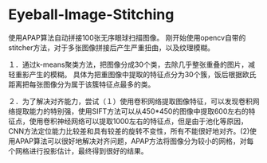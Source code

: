 # Eyeball-Image-Stitching
使用APAP算法自动拼接100张无序眼球扫描图像。
刚开始使用opencv自带的stitcher方法，对于多张图像拼接后产生严重扭曲，以及纹理模糊。

１．通过k-means聚类方法，把图像分成30个类，去除几乎整张重叠的图片，减轻重影产生的模糊。
具体为把重图像中提取的特征点分为30个簇，饭后根据欧氏距离把每张图像分为属于该簇特征点最多的类。

２．为了解决对齐能力，尝试（１）使用卷积网络提取图像特征，可以发现卷积网络提取能力的特别强，使用SIFT方法可以从450*450的图像中提取600左右的特征点，使用卷积神经网络可以提取1000左右的特征点，但是由于池化等原因，CNN方法定位能力比较差和具有较差的旋转不变性，所有不能很好地对齐。(2)使用APAP算法可以很好地解决对齐问题，APAP方法将图像分为较小的网格，对每个网格进行投影估计，最终得到很好的结果。
